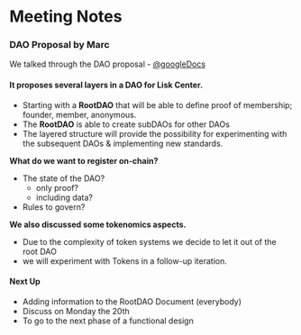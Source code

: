 # Meeting Notes

### DAO Proposal by Marc
We talked through the DAO proposal - [@googleDocs](https://docs.google.com/document/d/1VtGxVzJCWs_ogd8_g-9ChyLq1h3HKLMtuWLE04KL8As/edit?usp=sharing)

#### It proposes several layers in a DAO for Lisk Center.
* Starting with a **RootDAO** that will be able to define proof of membership; founder, member, anonymous.
* The **RootDAO** is able to create subDAOs for other DAOs
* The layered structure will provide the possibility for experimenting with the subsequent DAOs & implementing new standards. 

**What do we want to register  on-chain?**
- The state of the DAO?
  - only proof?
  - including data?
- Rules to govern?

**We also discussed some tokenomics aspects.**
* Due to the complexity of token systems we decide to let it out of the root DAO
* we will experiment with Tokens in a follow-up iteration. 

#### Next Up
* Adding information to the RootDAO Document (everybody)
* Discuss on Monday the 20th
* To go to the next phase of a functional design
